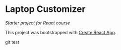 # Laptop Customizer
_Starter project for React course_

This project was bootstrapped with [Create React App](https://github.com/facebook/create-react-app).


git test